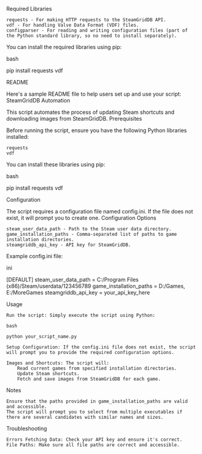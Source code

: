 Required Libraries

    requests - For making HTTP requests to the SteamGridDB API.
    vdf - For handling Valve Data Format (VDF) files.
    configparser - For reading and writing configuration files (part of the Python standard library, so no need to install separately).

You can install the required libraries using pip:

bash

pip install requests vdf

README

Here's a sample README file to help users set up and use your script:
SteamGridDB Automation

This script automates the process of updating Steam shortcuts and downloading images from SteamGridDB.
Prerequisites

Before running the script, ensure you have the following Python libraries installed:

    requests
    vdf

You can install these libraries using pip:

bash

pip install requests vdf

Configuration

The script requires a configuration file named config.ini. If the file does not exist, it will prompt you to create one.
Configuration Options

    steam_user_data_path - Path to the Steam user data directory.
    game_installation_paths - Comma-separated list of paths to game installation directories.
    steamgriddb_api_key - API key for SteamGridDB.

Example config.ini file:

ini

[DEFAULT]
steam_user_data_path = C:/Program Files (x86)/Steam/userdata/123456789
game_installation_paths = D:/Games, E:/MoreGames
steamgriddb_api_key = your_api_key_here

Usage

    Run the script: Simply execute the script using Python:

    bash

    python your_script_name.py

    Setup Configuration: If the config.ini file does not exist, the script will prompt you to provide the required configuration options.

    Images and Shortcuts: The script will:
        Read current games from specified installation directories.
        Update Steam shortcuts.
        Fetch and save images from SteamGridDB for each game.

Notes

    Ensure that the paths provided in game_installation_paths are valid and accessible.
    The script will prompt you to select from multiple executables if there are several candidates with similar names and sizes.

Troubleshooting

    Errors Fetching Data: Check your API key and ensure it's correct.
    File Paths: Make sure all file paths are correct and accessible.
